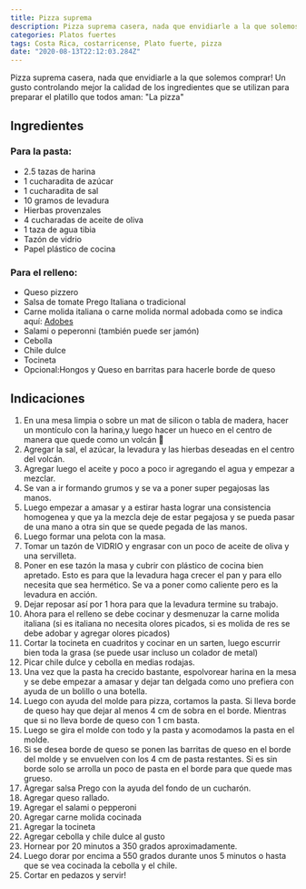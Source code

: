 ```yaml
---
title: Pizza suprema
description: Pizza suprema casera, nada que envidiarle a la que solemos comprar!
categories: Platos fuertes
tags: Costa Rica, costarricense, Plato fuerte, pizza
date: "2020-08-13T22:12:03.284Z"
---
```

Pizza suprema casera, nada que envidiarle a la que solemos comprar! Un gusto controlando mejor la calidad de los ingredientes que se utilizan para preparar el platillo que todos aman: "La pizza"

## Ingredientes

### Para la pasta:

- 2.5 tazas de harina
- 1 cucharadita de azúcar
- 1 cucharadita de sal
- 10 gramos de levadura
- Hierbas provenzales
- 4 cucharadas de aceite de oliva
- 1 taza de agua tibia
- Tazón de vidrio
- Papel plástico de cocina

### Para el relleno:

- Queso pizzero
- Salsa de tomate Prego Italiana o tradicional
- Carne molida italiana o carne molida normal adobada como se indica aquí: [Adobes](/Adobes/#res)
- Salami o peperonni (también puede ser jamón)
- Cebolla
- Chile dulce
- Tocineta
- Opcional:Hongos y Queso en barritas para hacerle borde de queso

## Indicaciones

1. En una mesa limpia o sobre un mat de silicon o tabla de madera, hacer un montículo con la harina,y luego hacer un hueco en el centro de manera que quede como un volcán 🌋
2. Agregar la sal, el azúcar, la levadura y las hierbas deseadas en el centro del volcán.
3. Agregar luego el aceite y poco a poco ir agregando el agua y empezar a mezclar.
4. Se van a ir formando grumos y se va a poner super pegajosas las manos.
5. Luego empezar a amasar y a estirar hasta lograr una consistencia homogenea y que ya la mezcla deje de estar pegajosa y se pueda pasar de una mano a otra sin que se quede pegada de las manos.
6. Luego formar una pelota con la masa.
7. Tomar un tazón de VIDRIO y engrasar con un poco de aceite de oliva y una servilleta.
8. Poner en ese tazón la masa y cubrir con plástico de cocina bien apretado. Esto es para que la levadura haga crecer el pan y para ello necesita que sea hermético. Se va a poner como caliente pero es la levadura en acción.
9. Dejar reposar así por 1 hora para que la levadura termine su trabajo.
10. Ahora para el relleno se debe cocinar y desmenuzar la carne molida italiana (si es italiana no necesita olores picados, si es molida de res se debe adobar y agregar olores picados)
11. Cortar la tocineta en cuadritos y cocinar en un sarten, luego escurrir bien toda la grasa (se puede usar incluso un colador de metal)
12. Picar chile dulce y cebolla en medias rodajas.
13. Una vez que la pasta ha crecido bastante, espolvorear harina en la mesa y se debe empezar a amasar y dejar tan delgada como uno prefiera con ayuda de un bolillo o una botella.
14. Luego con ayuda del molde para pizza, cortamos la pasta. Si lleva borde de queso hay que dejar al menos 4 cm de sobra en el borde. Mientras que si no lleva borde de queso con 1 cm basta.
15. Luego se gira el molde con todo y la pasta y acomodamos la pasta en el molde.
16. Si se desea borde de queso se ponen las barritas de queso en el borde del molde y se envuelven con los 4 cm de pasta restantes. Si es sin borde solo se arrolla un poco de pasta en el borde para que quede mas grueso.
17. Agregar salsa Prego con la ayuda del fondo de un cucharón.
18. Agregar queso rallado.
19. Agregar el salami o pepperoni
20. Agregar carne molida cocinada
21. Agregar la tocineta
22. Agregar cebolla y chile dulce al gusto
23. Hornear por 20 minutos a 350 grados aproximadamente.
24. Luego dorar por encima a 550 grados durante unos 5 minutos o hasta que se vea cocinada la cebolla y el chile.
25. Cortar en pedazos y servir!
